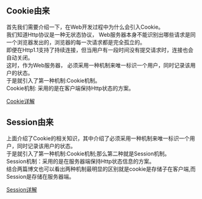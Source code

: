 ## Cookie由来
首先我们需要介绍一下，在Web开发过程中为什么会引入Cookie。<br/>
我们知道Http协议是一种无状态协议， Web服务器本身不能识别出哪些请求是同一个浏览器发出的，浏览器的每一次请求都是完全孤立的。 <br/>
即便在Http1.1支持了持续连接，但当用户有一段时间没有提交请求时，连接也会自动关闭。<br/>
这时，作为Web服务器， 必须采用一种机制来唯一标识一个用户，同时记录该用户的状态。<br/>
于是就引入了第一种机制:Cookie机制。<br/>
Cookie机制: 采用的是在客户端保持Http状态的方案。<br/>

[Cookie详解](http://blog.tommyyang.cn/2017/03/13/Cookie%E8%AF%A6%E8%A7%A3/)

## Session由来
上面介绍了Cookie的相关知识，其中介绍了必须采用一种机制来唯一标识一个用户，同时记录该用户的状态。 <br/>
于是就引入了第一种机制:Cookie机制;那么第二种就是Session机制。<br/>
Session机制：采用的是在服务器端保持Http状态信息的方案。<br/>
结合两篇博文也可以看出两种机制最明显的区别就是cookie是存储子在客户端,而Session是存储在服务器端。<br/>

[Session详解](http://blog.tommyyang.cn/2017/03/15/Session详解/)